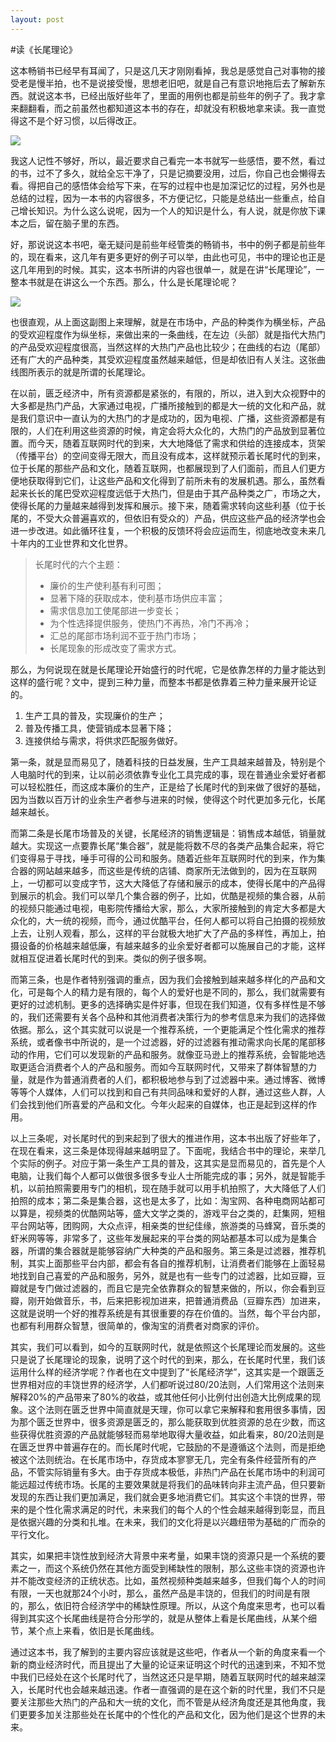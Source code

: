 ```yaml
---
layout: post
---
```

#读《长尾理论》

这本畅销书已经早有耳闻了，只是这几天才刚刚看掉，我总是感觉自己对事物的接受老是慢半拍，也不是说接受慢，思想老旧吧，就是自己有意识地拖后去了解新东西。就说这本书，已经出版好些年了，里面的用例也都是前些年的例子了。我才拿来翻翻看，而之前虽然也都知道这本书的存在，却就没有积极地拿来读。我一直觉得这不是个好习惯，以后得改正。

![](http://d.pr/i/MKH2.jpg)

我这人记性不够好，所以，最近要求自己看完一本书就写一些感悟，要不然，看过的书，过不了多久，就给全忘干净了，只是记摘要没用，过后，你自己也会懒得去看。得把自己的感悟体会给写下来，在写的过程中也是加深记忆的过程，另外也是总结的过程，因为一本书的内容很多，不方便记忆，只能是总结出一些重点，给自己增长知识。为什么这么说呢，因为一个人的知识是什么，有人说，就是你放下课本之后，留在脑子里的东西。

好，那说说这本书吧，毫无疑问是前些年经管类的畅销书，书中的例子都是前些年的，现在看来，这几年有更多更好的例子可以举，由此也可见，书中的理论也正是这几年用到的时候。其实，这本书所讲的内容也很单一，就是在讲“长尾理论”，一整本书就是在讲这么一个东西。那么，什么是长尾理论呢？

![](http://d.pr/i/Q2D5.jpg)

也很直观，从上面这副图上来理解，就是在市场中，产品的种类作为横坐标，产品的受欢迎程度作为纵坐标，来做出来的一条曲线，在左边（头部）就是指代大热门的产品受欢迎程度很高，当然这样的大热门产品也比较少；在曲线的右边（尾部）还有广大的产品种类，其受欢迎程度虽然越来越低，但是却依旧有人关注。这张曲线图所表示的就是所谓的长尾理论。

在以前，匮乏经济中，所有资源都是紧张的，有限的，所以，进入到大众视野中的大多都是热门产品，大家通过电视，广播所接触到的都是大一统的文化和产品，就是我们意识中一直认为的大热门的才是成功的，因为电视、广播，这些资源都是有限的，人们在利用这些资源的时候，肯定会将大众化的，大热门的产品放到显著位置。而今天，随着互联网时代的到来，大大地降低了需求和供给的连接成本，货架（传播平台）的空间变得无限大，而且没有成本，这样就预示着长尾时代的到来，位于长尾的那些产品和文化，随着互联网，也都展现到了人们面前，而且人们更方便地获取得到它们，让这些产品和文化得到了前所未有的发展机遇。那么，虽然看起来长长的尾巴受欢迎程度远低于大热门，但是由于其产品种类之广，市场之大，使得长尾的力量越来越得到发挥和展示。接下来，随着需求转向这些利基（位于长尾的，不受大众普遍喜欢的，但依旧有受众的）产品，供应这些产品的经济学也会进一步改进。如此循环往复，一个积极的反馈环将会应运而生，彻底地改变未来几十年内的工业世界和文化世界。

> 长尾时代的六个主题：
> 
> - 廉价的生产使利基有利可图；
> - 显著下降的获取成本，使利基市场供应丰富；
> - 需求信息加工使尾部进一步变长；
> - 为个性选择提供服务，使热门不再热，冷门不再冷；
> - 汇总的尾部市场利润不亚于热门市场；
> - 长尾现象的形成改变了需求方式。

那么，为何说现在就是长尾理论开始盛行的时代呢，它是依靠怎样的力量才能达到这样的盛行呢？文中，提到三种力量，而整本书都是依靠着三种力量来展开论证的。

1. 生产工具的普及，实现廉价的生产；
2. 普及传播工具，使营销成本显著下降；
3. 连接供给与需求，将供求匹配服务做好。

第一条，就是显而易见了，随着科技的日益发展，生产工具越来越普及，特别是个人电脑时代的到来，让以前必须依靠专业化工具完成的事，现在普通业余爱好者都可以轻松胜任，而这成本廉价的生产，正是给了长尾时代的到来做了很好的基础，因为当数以百万计的业余生产者参与进来的时候，使得这个时代更加多元化，长尾越来越长。

而第二条是长尾市场普及的关键，长尾经济的销售逻辑是：销售成本越低，销量就越大。实现这一点要靠长尾“集合器”，就是能将数不尽的各类产品集合起来，将它们变得易于寻找，唾手可得的公司和服务。随着近些年互联网时代的到来，作为集合器的网站越来越多，而这些是传统的店铺、商家所无法做到的，因为在互联网上，一切都可以变成字节，这大大降低了存储和展示的成本，使得长尾中的产品得到展示的机会。我们可以举几个集合器的例子，比如，优酷是视频的集合器，从前的视频只能通过电视，电影院传播给大家，那么，大家所接触到的肯定大多都是大众化的，大一统的视频，而今，通过优酷平台，任何人都可以将自己拍摄的视频放上去，让别人观看，那么，这样的平台就极大地扩大了产品的多样性，再加上，拍摄设备的价格越来越低廉，有越来越多的业余爱好者都可以施展自己的才能，这样就相互促进着长尾时代的到来。类似的例子很多啊。

而第三条，也是作者特别强调的重点，因为我们会接触到越来越多样化的产品和文化，可是每个人的精力是有限的，每个人的爱好也是不同的，那么，我们就需要有更好的过滤机制。更多的选择确实是件好事，但现在我们知道，仅有多样性是不够的，我们还需要有关各个品种和其他消费者决策行为的参考信息来为我们的选择做依据。那么，这个其实就可以说是一个推荐系统，一个更能满足个性化需求的推荐系统，或者像书中所说的，是一个过滤器，好的过滤器有推动需求向长尾的尾部移动的作用，它们可以发现新的产品和服务。就像亚马逊上的推荐系统，会智能地选取更适合消费者个人的产品和服务。而如今互联网时代，又带来了群体智慧的力量，就是作为普通消费者的人们，都积极地参与到了过滤器中来。通过博客、微博等等个人媒体，人们可以找到和自己有共同品味和爱好的人群，通过这些人群，人们会找到他们所喜爱的产品和文化。今年火起来的自媒体，也正是起到这样的作用。

以上三条呢，对长尾时代的到来起到了很大的推进作用，这本书出版了好些年了，在现在看来，这三条是体现得越来越明显了。下面呢，我结合书中的理论，来举几个实际的例子。对应于第一条生产工具的普及，这其实是显而易见的，首先是个人电脑，让我们每个人都可以做很多很多专业人士所能完成的事；另外，就是智能手机，以前拍照需要用专门的相机，现在随手就可以用手机拍照了，大大降低了人们拍照的成本；第二条是集合器，这也是太多了，比如：淘宝网、各种电商网站都可以算是，视频类的优酷网站等，盛大文学之类的，游戏平台之类的，赶集网，短租平台网站等，团购网，大众点评，相亲类的世纪佳缘，旅游类的马蜂窝，音乐类的虾米网等等，非常多了，这些年发展起来的平台类的网站都基本可以成为是集合器，所谓的集合器就是能够容纳广大种类的产品和服务。第三条是过滤器，推荐机制，其实上面那些平台内部，都会有各自的推荐机制，让消费者们能够在上面轻易地找到自己喜爱的产品和服务，另外，就是也有一些专门的过滤器，比如豆瓣，豆瓣就是专门做过滤器的，而且它是完全依靠群众的智慧来做的，所以，你会看到豆瓣，刚开始做音乐，书，后来把影视加进来，把普通消费品（豆瓣东西）加进来，这就是说明一个好的推荐系统是有其很重要的存在价值的。当然，每个平台内部，也都有利用群众智慧，很简单的，像淘宝的消费者对商家的评价。

其实，我们可以看到，如今的互联网时代，就是依照这个长尾理论而发展的。这些只是说了长尾理论的现象，说明了这个时代的到来，那么，在长尾时代里，我们该运用什么样的经济学呢？作者也在文中提到了“长尾经济学”，这其实是一个跟匮乏世界相对应的丰饶世界的经济学，人们都听说过80/20法则，人们常用这个法则来解释20%的产品带来了80%的收益，或其他任何小比例付出创造大比例成果的现象。这个法则在匮乏世界中简直就是天理，你可以拿它来解释和套用很多事情，因为那个匮乏世界中，很多资源是匮乏的，那么能获取到优胜资源的总在少数，而这些获得优胜资源的产品就能够轻而易举地取得大量收益，如此看来，80/20法则是在匮乏世界中普遍存在的。而长尾时代呢，它鼓励的不是遵循这个法则，而是拒绝被这个法则统治。在长尾市场中，存货成本寥寥无几，完全有条件经营所有的产品，不管实际销量有多大。由于存货成本极低，非热门产品在长尾市场中的利润可能远超过传统市场。长尾的主要效果就是将我们的品味转向非主流产品，但只要新发现的东西让我们更加满足，我们就会更多地消费它们。其实这个丰饶的世界，带来的是个性化需求满足的时代，未来我们的每个人的个性会越来越得到彰显，而且是依据兴趣的分类和扎堆。在未来，我们的文化将是以兴趣纽带为基础的广而杂的平行文化。

其实，如果把丰饶性放到经济大背景中来考量，如果丰饶的资源只是一个系统的要素之一，而这个系统仍然在其他方面受到稀缺性的限制，那么这些丰饶的资源也许并不能改变经济的正统状态。比如，虽然视频种类越来越多，但我们每个人的时间有限，一天也就那24个小时，那么，虽然产品是丰饶的，但我们的时间是有限的，那么，依旧符合经济学中的稀缺性原理。所以，从这个角度来思考，也可以看得到其实这个长尾曲线是符合分形学的，就是从整体上看是长尾曲线，从某个细节，某个点上来看，依旧是长尾曲线。

通过这本书，我了解到的主要内容应该就是这些吧，作者从一个新的角度来看一个新的商业经济时代，而且提出了大量的论证来证明这个时代的迅速到来，不知不觉中我们已经处在这个长尾时代了，当然这还只是早期，随着互联网时代的越来越深入，长尾时代也会越来越迅速。作者一直强调的是在这个新的时代里，我们不只是要关注那些大热门的产品和大一统的文化，而不管是从经济角度还是其他角度，我们更要多加关注那些处在长尾中的个性化的产品和文化，因为他们是这个世界的未来。